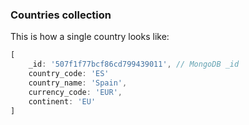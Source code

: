 ### Countries collection

This is how a single country looks like:

~~~javascript
[
	_id: '507f1f77bcf86cd799439011', // MongoDB _id
	country_code: 'ES'
	country_name: 'Spain',
	currency_code: 'EUR',
	continent: 'EU'
]
~~~
